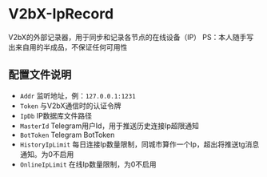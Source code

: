 # V2bX-IpRecord
V2bX的外部记录器，用于同步和记录各节点的在线设备（IP）
PS：本人随手写出来自用的半成品，不保证任何可用性
## 配置文件说明
- `Addr` 监听地址，例：`127.0.0.1:1231`
- `Token` 与V2bX通信时的认证令牌
- `IpDb` IP数据库文件路径
- `MasterId` Telegram用户Id，用于推送历史连接Ip超限通知
- `BotToken` Telegram BotToken
- `HistoryIpLimit` 每日连接Ip数量限制，同城市算作一个Ip，超出将推送tg消息通知。为0不启用
- `OnlineIpLimit` 在线Ip数量限制，为0不启用
